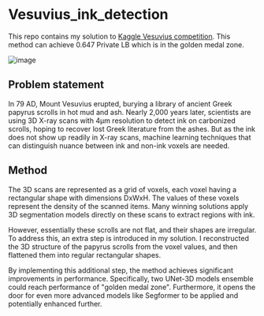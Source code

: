 # Vesuvius_ink_detection

This repo contains my solution to [Kaggle Vesuvius competition](https://www.kaggle.com/competitions/vesuvius-challenge-ink-detection). This method can achieve 0.647 Private LB which is in the golden medal zone.

![image](https://github.com/Robot-Eyes/Vesuvius_ink_detection/assets/100538999/f5657ce3-c448-408e-aeb5-e40022d73ca7)


## Problem statement

In 79 AD, Mount Vesuvius erupted, burying a library of ancient Greek papyrus scrolls in hot mud and ash. Nearly 2,000 years later, scientists are using 3D X-ray scans with 4µm resolution to detect ink on carbonized scrolls, hoping to recover lost Greek literature from the ashes. But as the ink does not show up readily in X-ray scans, machine learning techniques that can distinguish nuance between ink and non-ink voxels are needed.

## Method

The 3D scans are represented as a grid of voxels, each voxel having a rectangular shape with dimensions DxWxH. The values of these voxels represent the density of the scanned items. Many winning solutions apply 3D segmentation models directly on these scans to extract regions with ink. 

However, essentially these scrolls are not flat, and their shapes are irregular. To address this, an extra step is introduced in my solution. I reconstructed the 3D structure of the papyrus scrolls from the voxel values, and then flattened them into regular rectangular shapes. 

By implementing this additional step, the method achieves significant improvements in performance. Specifically, two UNet-3D models ensemble could reach performance of "golden medal zone". Furthermore, it opens the door for even more advanced models like Segformer to be applied and potentially enhanced further.
